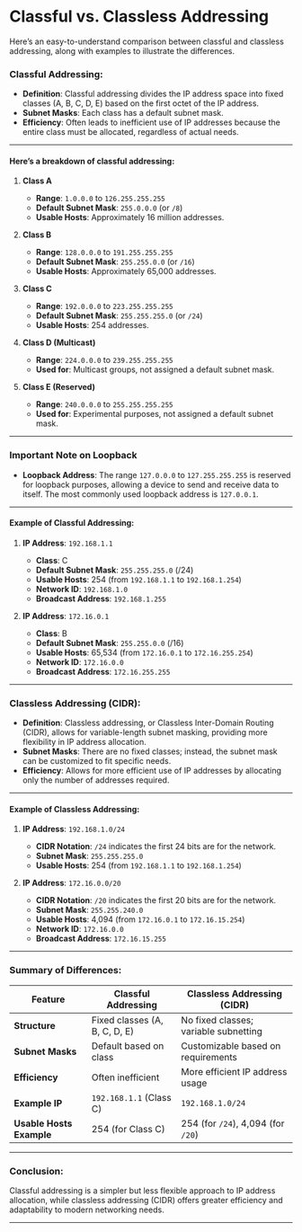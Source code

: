 # Classful vs. Classless Addressing

Here’s an easy-to-understand comparison between classful and classless addressing, along with examples to illustrate the differences.

### Classful Addressing:

- **Definition**: Classful addressing divides the IP address space into fixed classes (A, B, C, D, E) based on the first octet of the IP address.
- **Subnet Masks**: Each class has a default subnet mask.
- **Efficiency**: Often leads to inefficient use of IP addresses because the entire class must be allocated, regardless of actual needs.

---

#### Here’s a breakdown of classful addressing:

1. **Class A**
   - **Range**: `1.0.0.0` to `126.255.255.255`
   - **Default Subnet Mask**: `255.0.0.0` (or `/8`)
   - **Usable Hosts**: Approximately 16 million addresses.

2. **Class B**
   - **Range**: `128.0.0.0` to `191.255.255.255`
   - **Default Subnet Mask**: `255.255.0.0` (or `/16`)
   - **Usable Hosts**: Approximately 65,000 addresses.

3. **Class C**
   - **Range**: `192.0.0.0` to `223.255.255.255`
   - **Default Subnet Mask**: `255.255.255.0` (or `/24`)
   - **Usable Hosts**: 254 addresses.

4. **Class D (Multicast)**
   - **Range**: `224.0.0.0` to `239.255.255.255`
   - **Used for**: Multicast groups, not assigned a default subnet mask.

5. **Class E (Reserved)**
   - **Range**: `240.0.0.0` to `255.255.255.255`
   - **Used for**: Experimental purposes, not assigned a default subnet mask.

---
   
### Important Note on Loopback

- **Loopback Address**: The range `127.0.0.0` to `127.255.255.255` is reserved for loopback purposes, allowing a device to send and receive data to itself. The most commonly used loopback address is `127.0.0.1`.

---

#### Example of Classful Addressing:

1. **IP Address**: `192.168.1.1`
   - **Class**: C
   - **Default Subnet Mask**: `255.255.255.0` (/24)
   - **Usable Hosts**: 254 (from `192.168.1.1` to `192.168.1.254`)
   - **Network ID**: `192.168.1.0`
   - **Broadcast Address**: `192.168.1.255`

2. **IP Address**: `172.16.0.1`
   - **Class**: B
   - **Default Subnet Mask**: `255.255.0.0` (/16)
   - **Usable Hosts**: 65,534 (from `172.16.0.1` to `172.16.255.254`)
   - **Network ID**: `172.16.0.0`
   - **Broadcast Address**: `172.16.255.255`

---

### Classless Addressing (CIDR):

- **Definition**: Classless addressing, or Classless Inter-Domain Routing (CIDR), allows for variable-length subnet masking, providing more flexibility in IP address allocation.
- **Subnet Masks**: There are no fixed classes; instead, the subnet mask can be customized to fit specific needs.
- **Efficiency**: Allows for more efficient use of IP addresses by allocating only the number of addresses required.

---

#### Example of Classless Addressing:

1. **IP Address**: `192.168.1.0/24`
   - **CIDR Notation**: `/24` indicates the first 24 bits are for the network.
   - **Subnet Mask**: `255.255.255.0`
   - **Usable Hosts**: 254 (from `192.168.1.1` to `192.168.1.254`)

2. **IP Address**: `172.16.0.0/20`
   - **CIDR Notation**: `/20` indicates the first 20 bits are for the network.
   - **Subnet Mask**: `255.255.240.0`
   - **Usable Hosts**: 4,094 (from `172.16.0.1` to `172.16.15.254`)
   - **Network ID**: `172.16.0.0`
   - **Broadcast Address**: `172.16.15.255`

---

### Summary of Differences:
| Feature                   | Classful Addressing                  | Classless Addressing (CIDR)         |
|---------------------------|--------------------------------------|-------------------------------------|
| **Structure**             | Fixed classes (A, B, C, D, E)      | No fixed classes; variable subnetting |
| **Subnet Masks**          | Default based on class              | Customizable based on requirements   |
| **Efficiency**            | Often inefficient                    | More efficient IP address usage      |
| **Example IP**            | `192.168.1.1` (Class C)             | `192.168.1.0/24`                     |
| **Usable Hosts Example**  | 254 (for Class C)                   | 254 (for `/24`), 4,094 (for `/20`)  |

---

### Conclusion:
Classful addressing is a simpler but less flexible approach to IP address allocation, while classless addressing (CIDR) offers greater efficiency and adaptability to modern networking needs.

---